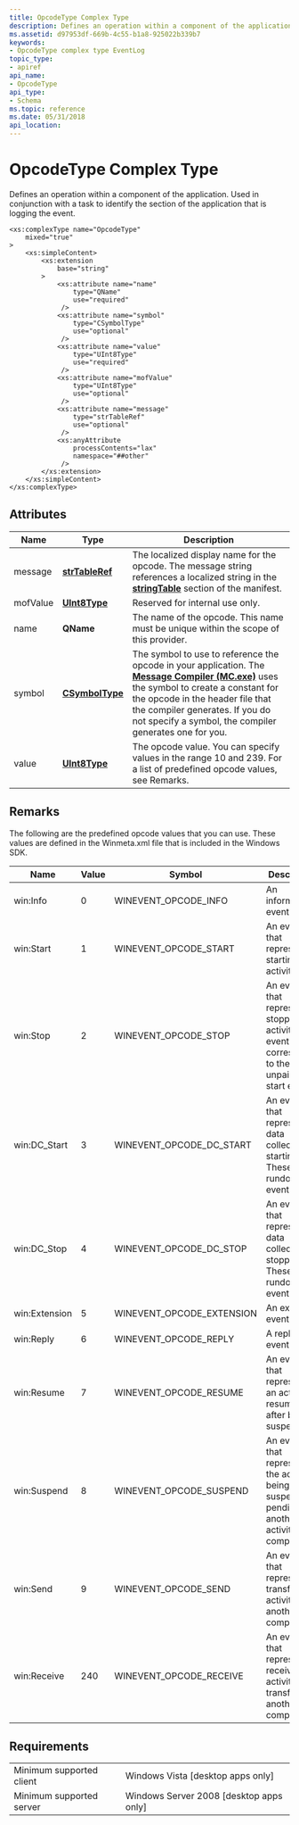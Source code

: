```yaml
---
title: OpcodeType Complex Type
description: Defines an operation within a component of the application.
ms.assetid: d97953df-669b-4c55-b1a8-925022b339b7
keywords:
- OpcodeType complex type EventLog
topic_type:
- apiref
api_name:
- OpcodeType
api_type:
- Schema
ms.topic: reference
ms.date: 05/31/2018
api_location: 
---
```


# OpcodeType Complex Type

Defines an operation within a component of the application. Used in conjunction with a task to identify the section of the application that is logging the event.

``` syntax
<xs:complexType name="OpcodeType"
    mixed="true"
>
    <xs:simpleContent>
        <xs:extension
            base="string"
        >
            <xs:attribute name="name"
                type="QName"
                use="required"
             />
            <xs:attribute name="symbol"
                type="CSymbolType"
                use="optional"
             />
            <xs:attribute name="value"
                type="UInt8Type"
                use="required"
             />
            <xs:attribute name="mofValue"
                type="UInt8Type"
                use="optional"
             />
            <xs:attribute name="message"
                type="strTableRef"
                use="optional"
             />
            <xs:anyAttribute
                processContents="lax"
                namespace="##other"
             />
        </xs:extension>
    </xs:simpleContent>
</xs:complexType>
```

## Attributes



| Name     | Type                                                              | Description                                                                                                                                                                                                                                                                                                          |
|----------|-------------------------------------------------------------------|----------------------------------------------------------------------------------------------------------------------------------------------------------------------------------------------------------------------------------------------------------------------------------------------------------------------|
| message  | [**strTableRef**](eventmanifestschema-strtableref-simpletype.md) | The localized display name for the opcode. The message string references a localized string in the [**stringTable**](eventmanifestschema-stringtable-resources-element.md) section of the manifest. <br/>                                                                                                     |
| mofValue | [**UInt8Type**](eventmanifestschema-hexint8type-simpletype.md)   | Reserved for internal use only.<br/>                                                                                                                                                                                                                                                                           |
| name     | **QName**                                                         | The name of the opcode. This name must be unique within the scope of this provider. <br/>                                                                                                                                                                                                                      |
| symbol   | [**CSymbolType**](eventmanifestschema-csymboltype-simpletype.md) | The symbol to use to reference the opcode in your application. The [**Message Compiler (MC.exe)**](message-compiler--mc-exe-.md) uses the symbol to create a constant for the opcode in the header file that the compiler generates. If you do not specify a symbol, the compiler generates one for you.<br/> |
| value    | [**UInt8Type**](eventmanifestschema-hexint8type-simpletype.md)   | The opcode value. You can specify values in the range 10 and 239. For a list of predefined opcode values, see Remarks.<br/>                                                                                                                                                                                    |



## Remarks

The following are the predefined opcode values that you can use. These values are defined in the Winmeta.xml file that is included in the Windows SDK.



| Name          | Value | Symbol                      | Description                                                                                            |
|---------------|-------|-----------------------------|--------------------------------------------------------------------------------------------------------|
| win:Info      | 0     | WINEVENT\_OPCODE\_INFO      | An informational event.                                                                                |
| win:Start     | 1     | WINEVENT\_OPCODE\_START     | An event that represents starting an activity.                                                         |
| win:Stop      | 2     | WINEVENT\_OPCODE\_STOP      | An event that represents stopping an activity. The event corresponds to the last unpaired start event. |
| win:DC\_Start | 3     | WINEVENT\_OPCODE\_DC\_START | An event that represents data collection starting. These are rundown event types.                      |
| win:DC\_Stop  | 4     | WINEVENT\_OPCODE\_DC\_STOP  | An event that represents data collection stopping. These are rundown event types.                      |
| win:Extension | 5     | WINEVENT\_OPCODE\_EXTENSION | An extension event.                                                                                    |
| win:Reply     | 6     | WINEVENT\_OPCODE\_REPLY     | A reply event.                                                                                         |
| win:Resume    | 7     | WINEVENT\_OPCODE\_RESUME    | An event that represents an activity resuming after being suspended.                                   |
| win:Suspend   | 8     | WINEVENT\_OPCODE\_SUSPEND   | An event that represents the activity being suspended pending another activity's completion.           |
| win:Send      | 9     | WINEVENT\_OPCODE\_SEND      | An event that represents transferring activity to another component.                                   |
| win:Receive   | 240   | WINEVENT\_OPCODE\_RECEIVE   | An event that represents receiving an activity transfer from another component.                        |



 

## Requirements



|                                     |                                                      |
|-------------------------------------|------------------------------------------------------|
| Minimum supported client<br/> | Windows Vista \[desktop apps only\]<br/>       |
| Minimum supported server<br/> | Windows Server 2008 \[desktop apps only\]<br/> |



 

 






